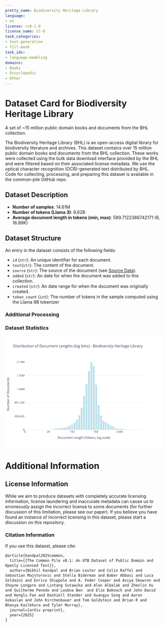 ```yaml
---
pretty_name: Biodiversity Heritage Library
language:
- en
license: cc0-1.0
license_name: CC-0
task_categories:
- text-generation
- fill-mask
task_ids:
- language-modeling
domains:
- Books
- Encyclopedic
- Other
---
```


# Dataset Card for Biodiversity Heritage Library

<!-- START-SHORT DESCRIPTION -->
A set of ~15 million public domain books and documents from the BHL collection.
<!-- END-SHORT DESCRIPTION -->

The Biodiversity Heritage Library (BHL) is an open-access digital library for biodiversity literature and archives. This dataset contains over 15 million public domain books and documents from the BHL collection. These works were collected using the bulk data download interface provided by the BHL and were filtered based on their associated license metadata. We use the optical character recognition (OCR)-generated text distributed by BHL. Code for collecting, processing, and preparing this dataset is available in the common-pile GitHub repo.




## Dataset Description

<!-- START-DESC-STATS -->
- **Number of samples**: 14.61M
- **Number of tokens (Llama 3)**: 8.62B
- **Average document length in tokens (min, max)**: 589.7122386742171 (6, 16.89K)
<!-- END-DESC-STATS -->


## Dataset Structure
An entry in the dataset consists of the following fields:

- `id` (`str`): An unique identifier for each document.
- `text`(`str`): The content of the document.
- `source` (`str`): The source of the document (see [Source Data](#source-data)).
- `added` (`str`): An date for when the document was added to this collection.
- `created` (`str`): An date range for when the document was originally created.
- `token_count` (`int`): The number of tokens in the sample computed using the Llama 8B tokenizer


### Additional Processing


### Dataset Statistics

<!-- START-DATASET PLOTS -->
<p align="center">
<img src="./images/dist_document_length.svg" width="600" style="margin-right: 10px;" />
</p>
<!-- END-DATASET PLOTS -->


# Additional Information

## License Information
While we aim to produce datasets with completely accurate licensing information, license laundering and inaccurate metadata can cause us to erroneously assign the incorrect license to some documents (for further discussion of this limitation, please see our paper). If you believe you have found an instance of incorrect licensing in this dataset, please start a discussion on this repository.

### Citation Information

If you use this dataset, please cite:
```
@article{kandpal2025common,
  title={{The Common Pile v0.1: An 8TB Dataset of Public Domain and Openly Licensed Text}},
  author={Nikhil Kandpal and Brian Lester and Colin Raffel and Sebastian Majstorovic and Stella Biderman and Baber Abbasi and Luca Soldaini and Enrico Shippole and A. Feder Cooper and Aviya Skowron and Shayne Longpre and Lintang Sutawika and Alon Albalak and Zhenlin Xu and Guilherme Penedo and Loubna Ben  and Elie Bakouch and John David  and Honglu Fan and Dashiell Stander and Guangyu Song and Aaron Gokaslan and John Kirchenbauer and Tom Goldstein and Brian R and Bhavya Kailkhura and Tyler Murray},
  journal={arXiv preprint},
  year={2025}
}
```
